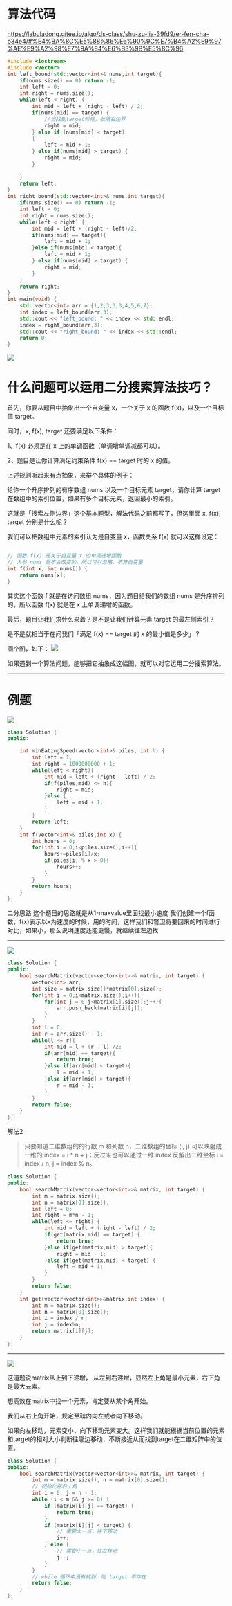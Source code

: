 # 算法代码
https://labuladong.gitee.io/algo/ds-class/shu-zu-lia-39fd9/er-fen-cha-b34e4/#%E4%BA%8C%E5%88%86%E6%90%9C%E7%B4%A2%E9%97%AE%E9%A2%98%E7%9A%84%E6%B3%9B%E5%8C%96

```cpp
#include <iostream>
#include <vector>
int left_bound(std::vector<int>& nums,int target){
    if(nums.size() == 0) return -1;
    int left = 0;
    int right = nums.size();
    while(left < right) {
        int mid = left + (right - left) / 2;
        if(nums[mid] == target) {
            //当找到target时候，收缩右边界
            right = mid;
        } else if (nums[mid] < target)
        {
            left = mid + 1;
        } else if(nums[mid] > target) {
            right = mid;
        }
        
    }
    return left;
}
int right_bound(std::vector<int>& nums,int target){
    if(nums.size() == 0) return -1;
    int left = 0;
    int right = nums.size();
    while(left < right) {
        int mid = left + (right - left)/2;
        if(nums[mid] == target){
            left = mid + 1;
        }else if(nums[mid] < target){
            left = mid + 1;
        } else if(nums[mid] > target) {
            right = mid;
        }
    }
    return right;
}
int main(void) {
    std::vector<int> arr = {1,2,3,3,3,4,5,6,7};
    int index = left_bound(arr,3);
    std::cout << "left_bound: " << index << std::endl;
    index = right_bound(arr,3);
    std::cout << "right_bound: " << index << std::endl;
    return 0;
}
```


![](https://static.meowrain.cn/i/2024/01/09/zn1m42-3.webp)

# 什么问题可以运用二分搜索算法技巧？

首先，你要从题目中抽象出一个自变量 x，一个关于 x 的函数 f(x)，以及一个目标值 target。

同时，x, f(x), target 还要满足以下条件：

1、f(x) 必须是在 x 上的单调函数（单调增单调减都可以）。

2、题目是让你计算满足约束条件 f(x) == target 时的 x 的值。

上述规则听起来有点抽象，来举个具体的例子：

给你一个升序排列的有序数组 nums 以及一个目标元素 target，请你计算 target 在数组中的索引位置，如果有多个目标元素，返回最小的索引。

这就是「搜索左侧边界」这个基本题型，解法代码之前都写了，但这里面 x, f(x), target 分别是什么呢？

我们可以把数组中元素的索引认为是自变量 x，函数关系 f(x) 就可以这样设定：

```cpp

// 函数 f(x) 是关于自变量 x 的单调递增函数
// 入参 nums 是不会改变的，所以可以忽略，不算自变量
int f(int x, int nums[]) {
    return nums[x];
}
```

其实这个函数 f 就是在访问数组 nums，因为题目给我们的数组 nums 是升序排列的，所以函数 f(x) 就是在 x 上单调递增的函数。

最后，题目让我们求什么来着？是不是让我们计算元素 target 的最左侧索引？

是不是就相当于在问我们「满足 f(x) == target 的 x 的最小值是多少」？

画个图，如下：
![](https://static.meowrain.cn/i/2024/01/09/10dxu1e-3.webp)

如果遇到一个算法问题，能够把它抽象成这幅图，就可以对它运用二分搜索算法。

---

# 例题


![](https://static.meowrain.cn/i/2024/01/09/10fpz1y-3.webp)


```cpp
class Solution {
public:

    int minEatingSpeed(vector<int>& piles, int h) {
        int left = 1;
        int right = 1000000000 + 1;
        while(left < right){
            int mid = left + (right - left) / 2;
            if(f(piles,mid) <= h){
                right = mid;
            }else {
                left = mid + 1;
            }
        }
        return left;
    }
    int f(vector<int>& piles,int x) {
        int hours = 0;
        for(int i = 0;i<piles.size();i++){
            hours+=piles[i]/x;
            if(piles[i] % x > 0){
                hours++;
            }
        }
        return hours;
    }
};

```

二分思路
这个题目的思路就是从1-maxvalue里面找最小速度
我们创建一个f函数，f(x)表示以x为速度的时候，用的时间，这样我们和警卫将要回来的时间进行对比，如果小，那么说明速度还能更慢，就继续往左边找



---


![](https://static.meowrain.cn/i/2024/01/10/njvzii-3.webp)
```cpp
class Solution {
public:
    bool searchMatrix(vector<vector<int>>& matrix, int target) {
        vector<int> arr;
        int size = matrix.size()*matrix[0].size();
        for(int i = 0;i<matrix.size();i++){
            for(int j = 0;j<matrix[i].size();j++){
                arr.push_back(matrix[i][j]);
            }
        }
        int l = 0;
        int r = arr.size() - 1;
        while(l <= r){
            int mid = l + (r - l) /2;
            if(arr[mid] == target){
                return true;
            }else if(arr[mid] < target){
                l = mid + 1;
            }else if(arr[mid] > target){
                r = mid - 1;
            }
        }
        return false;
    }
};
```

解法2
> 只要知道二维数组的的行数 m 和列数 n，二维数组的坐标 (i, j) 可以映射成一维的 index = i * n + j；反过来也可以通过一维 index 反解出二维坐标 i = index / n, j = index % n。
```cpp
class Solution {
public:
    bool searchMatrix(vector<vector<int>>& matrix, int target) {
        int m = matrix.size();
        int n = matrix[0].size();
        int left = 0;
        int right = m*n - 1;
        while(left <= right) {
            int mid = left + (right - left) / 2;
            if(get(matrix,mid) == target) {
                return true;
            }else if(get(matrix,mid) > target){
                right = mid - 1;
            }else if(get(matrix,mid) < target) {
                left = mid + 1;
            }
        }
        return false;
    }
    int get(vector<vector<int>>&matrix,int index) {
        int m = matrix.size();
        int n = matrix[0].size();
        int i = index / n;
        int j = index%n;
        return matrix[i][j];
    }
};
```


---

![](https://static.meowrain.cn/i/2024/01/10/nu0aw4-3.webp)

这道题说matrix从上到下递增， 从左到右递增，显然左上角是最小元素，右下角是最大元素。

想高效在matrix中找一个元素，肯定要从某个角开始。

我们从右上角开始，规定至鞥内向左或者向下移动。

如果向左移动，元素变小，向下移动元素变大。这样我们就能根据当前位置的元素和target的相对大小判断往哪边移动，不断接近从而找到target在二维矩阵中的位置。

```cpp
class Solution {
public:
    bool searchMatrix(vector<vector<int>>& matrix, int target) {
        int m = matrix.size(), n = matrix[0].size();
        // 初始化在右上角
        int i = 0, j = n - 1;
        while (i < m && j >= 0) {
            if (matrix[i][j] == target) {
                return true;
            }
            if (matrix[i][j] < target) {
                // 需要大一点，往下移动
                i++;
            } else {
                // 需要小一点，往左移动
                j--;
            }
        }
        // while 循环中没有找到，则 target 不存在
        return false;
    }
};


```